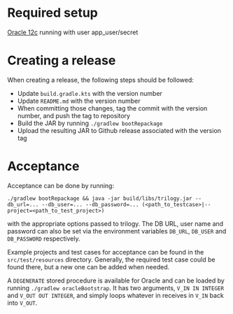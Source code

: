 # Required setup
[Oracle 12c](https://hub.docker.com/r/sath89/oracle-12c/) running with user app_user/secret

# Creating a release

When creating a release, the following steps should be followed:
- Update `build.gradle.kts` with the version number
- Update `README.md` with the version number
- When committing those changes, tag the commit with the version number, and push the tag to repository
- Build the JAR by running `./gradlew bootRepackage`
- Upload the resulting JAR to Github release associated with the version tag

# Acceptance

Acceptance can be done by running:

```
./gradlew bootRepackage && java -jar build/libs/trilogy.jar --db_url=... --db_user=... --db_password=... (<path_to_testcase>|--project=<path_to_test_project>)
```

with the appropriate options passed to trilogy. The DB URL, user name and password can also be set
via the environment variables `DB_URL`, `DB_USER` and `DB_PASSWORD` respectively.

Example projects and test cases for acceptance can be found in the `src/test/resources` directory. 
Generally, the required test case could be found there, but a new one can be added when needed.

A `DEGENERATE` stored procedure is available for Oracle and can be loaded by running 
`./gradlew oracleBootstrap`. It has two arguments, `V_IN IN INTEGER` and `V_OUT OUT INTEGER`, and 
 simply loops whatever in receives in `V_IN` back into `V_OUT`.